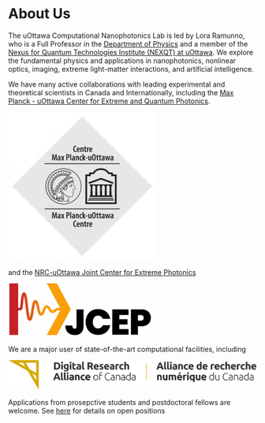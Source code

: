 # About Us 
The uOttawa Computational Nanophotonics Lab is led by Lora Ramunno, who is a Full Professor in the [Department of Physics](https://science.uottawa.ca/physics/) and a member of the [Nexus for Quantum Technologies Institute (NEXQT) at uOttawa](https://www2.uottawa.ca/research-innovation/quantum-institute). We explore the fundamental physics and applications in nanophotonics, nonlinear optics, imaging, extreme light-matter interactions, and artificial intelligence.

We have many active collaborations with leading experimental and theoretical scientists in Canada and Internationally, including the [Max Planck - uOttawa Center for Extreme and Quantum Photonics](https://research.uottawa.ca/centres-institutes/max-planck-centre).

![MPC](\img\mpc_logo.jpg)

and the [NRC-uOttawa Joint Center for Extreme Photonics](extremephotonics.com)

![JCEP](\img\JCEP-Logo.png)

We are a major user of state-of-the-art computational facilities, including

![DRA](\img\DRAClogo.png)

Applications from prosepctive students and postdoctoral fellows are welcome. See [here](https://ramunno-group.github.ioPositions/) for details on open positions

